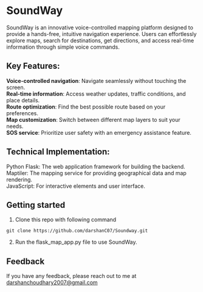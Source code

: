 
# SoundWay

SoundWay is an innovative voice-controlled mapping platform designed to provide a hands-free, intuitive navigation experience. Users can effortlessly explore maps, search for destinations, get directions, and access real-time information through simple voice commands.

## Key Features:
**Voice-controlled navigation**: Navigate seamlessly without touching the screen.\
**Real-time information**: Access weather updates, traffic conditions, and place details.\
**Route optimization**: Find the best possible route based on your preferences.\
**Map customization**: Switch between different map layers to suit your needs.\
**SOS service**: Prioritize user safety with an emergency assistance feature.

## Technical Implementation:
Python Flask: The web application framework for building the backend.\
Maptiler: The mapping service for providing geographical data and map rendering.\
JavaScript: For interactive elements and user interface. 

## Getting started
1. Clone this repo with following command
```
git clone https://github.com/darshanC07/Soundway.git
```
2. Run the flask_map_app.py file to use SoundWay.
## Feedback

If you have any feedback, please reach out to me at darshanchoudhary2007@gmail.com
